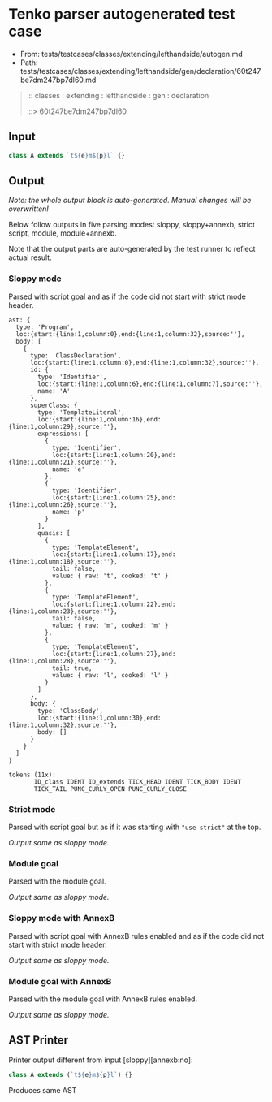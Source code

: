 # Tenko parser autogenerated test case

- From: tests/testcases/classes/extending/lefthandside/autogen.md
- Path: tests/testcases/classes/extending/lefthandside/gen/declaration/60t247be7dm247bp7dl60.md

> :: classes : extending : lefthandside : gen : declaration
>
> ::> 60t247be7dm247bp7dl60

## Input


`````js
class A extends `t${e}m${p}l` {}
`````

## Output

_Note: the whole output block is auto-generated. Manual changes will be overwritten!_

Below follow outputs in five parsing modes: sloppy, sloppy+annexb, strict script, module, module+annexb.

Note that the output parts are auto-generated by the test runner to reflect actual result.

### Sloppy mode

Parsed with script goal and as if the code did not start with strict mode header.

`````
ast: {
  type: 'Program',
  loc:{start:{line:1,column:0},end:{line:1,column:32},source:''},
  body: [
    {
      type: 'ClassDeclaration',
      loc:{start:{line:1,column:0},end:{line:1,column:32},source:''},
      id: {
        type: 'Identifier',
        loc:{start:{line:1,column:6},end:{line:1,column:7},source:''},
        name: 'A'
      },
      superClass: {
        type: 'TemplateLiteral',
        loc:{start:{line:1,column:16},end:{line:1,column:29},source:''},
        expressions: [
          {
            type: 'Identifier',
            loc:{start:{line:1,column:20},end:{line:1,column:21},source:''},
            name: 'e'
          },
          {
            type: 'Identifier',
            loc:{start:{line:1,column:25},end:{line:1,column:26},source:''},
            name: 'p'
          }
        ],
        quasis: [
          {
            type: 'TemplateElement',
            loc:{start:{line:1,column:17},end:{line:1,column:18},source:''},
            tail: false,
            value: { raw: 't', cooked: 't' }
          },
          {
            type: 'TemplateElement',
            loc:{start:{line:1,column:22},end:{line:1,column:23},source:''},
            tail: false,
            value: { raw: 'm', cooked: 'm' }
          },
          {
            type: 'TemplateElement',
            loc:{start:{line:1,column:27},end:{line:1,column:28},source:''},
            tail: true,
            value: { raw: 'l', cooked: 'l' }
          }
        ]
      },
      body: {
        type: 'ClassBody',
        loc:{start:{line:1,column:30},end:{line:1,column:32},source:''},
        body: []
      }
    }
  ]
}

tokens (11x):
       ID_class IDENT ID_extends TICK_HEAD IDENT TICK_BODY IDENT
       TICK_TAIL PUNC_CURLY_OPEN PUNC_CURLY_CLOSE
`````

### Strict mode

Parsed with script goal but as if it was starting with `"use strict"` at the top.

_Output same as sloppy mode._

### Module goal

Parsed with the module goal.

_Output same as sloppy mode._

### Sloppy mode with AnnexB

Parsed with script goal with AnnexB rules enabled and as if the code did not start with strict mode header.

_Output same as sloppy mode._

### Module goal with AnnexB

Parsed with the module goal with AnnexB rules enabled.

_Output same as sloppy mode._

## AST Printer

Printer output different from input [sloppy][annexb:no]:

````js
class A extends (`t${e}m${p}l`) {}
````

Produces same AST

